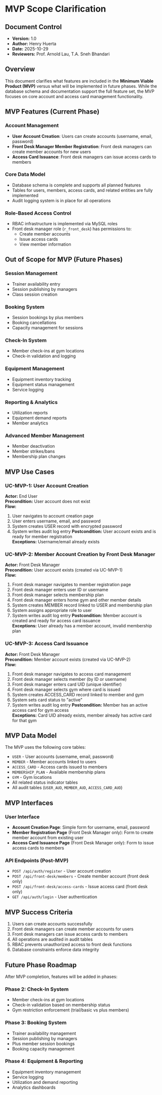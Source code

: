 # MVP Scope Clarification

## Document Control
- **Version:** 1.0
- **Author:** Henry Huerta
- **Date:** 2025-10-29
- **Reviewers:** Prof. Arnold Lau, T.A. Sneh Bhandari

## Overview

This document clarifies what features are included in the **Minimum Viable Product (MVP)** versus what will be implemented in future phases. While the database schema and documentation support the full feature set, the MVP focuses on core account and access card management functionality.

## MVP Features (Current Phase)

### Account Management
- **User Account Creation**: Users can create accounts (username, email, password)
- **Front Desk Manager Member Registration**: Front desk managers can create member accounts for new users
- **Access Card Issuance**: Front desk managers can issue access cards to members

### Core Data Model
- Database schema is complete and supports all planned features
- Tables for users, members, access cards, and related entities are fully implemented
- Audit logging system is in place for all operations

### Role-Based Access Control
- RBAC infrastructure is implemented via MySQL roles
- Front desk manager role (`r_front_desk`) has permissions to:
  - Create member accounts
  - Issue access cards
  - View member information

## Out of Scope for MVP (Future Phases)

### Session Management
- Trainer availability entry
- Session publishing by managers
- Class session creation

### Booking System
- Session bookings by plus members
- Booking cancellations
- Capacity management for sessions

### Check-In System
- Member check-ins at gym locations
- Check-in validation and logging

### Equipment Management
- Equipment inventory tracking
- Equipment status management
- Service logging

### Reporting & Analytics
- Utilization reports
- Equipment demand reports
- Member analytics

### Advanced Member Management
- Member deactivation
- Member strikes/bans
- Membership plan changes

## MVP Use Cases

### UC-MVP-1: User Account Creation
**Actor:** End User  
**Precondition:** User account does not exist  
**Flow:**
1. User navigates to account creation page
2. User enters username, email, and password
3. System creates USER record with encrypted password
4. System writes audit log entry
**Postcondition:** User account exists and is ready for member registration  
**Exceptions:** Username/email already exists

### UC-MVP-2: Member Account Creation by Front Desk Manager
**Actor:** Front Desk Manager  
**Precondition:** User account exists (created via UC-MVP-1)  
**Flow:**
1. Front desk manager navigates to member registration page
2. Front desk manager enters user ID or username
3. Front desk manager selects membership plan
4. Front desk manager enters home gym and other member details
5. System creates MEMBER record linked to USER and membership plan
6. System assigns appropriate role to user
7. System writes audit log entry
**Postcondition:** Member account is created and ready for access card issuance  
**Exceptions:** User already has a member account, invalid membership plan

### UC-MVP-3: Access Card Issuance
**Actor:** Front Desk Manager  
**Precondition:** Member account exists (created via UC-MVP-2)  
**Flow:**
1. Front desk manager navigates to access card management
2. Front desk manager selects member (by ID or username)
3. Front desk manager enters card UID (unique identifier)
4. Front desk manager selects gym where card is issued
5. System creates ACCESS_CARD record linked to member and gym
6. System sets card status to "active"
7. System writes audit log entry
**Postcondition:** Member has an active access card for gym access  
**Exceptions:** Card UID already exists, member already has active card for that gym

## MVP Data Model

The MVP uses the following core tables:
- `USER` - User accounts (username, email, password)
- `MEMBER` - Member accounts linked to users
- `ACCESS_CARD` - Access cards issued to members
- `MEMBERSHIP_PLAN` - Available membership plans
- `GYM` - Gym locations
- All related status indicator tables
- All audit tables (`USER_AUD`, `MEMBER_AUD`, `ACCESS_CARD_AUD`)

## MVP Interfaces

### User Interface
- **Account Creation Page**: Simple form for username, email, password
- **Member Registration Page** (Front Desk Manager only): Form to create member account from existing user
- **Access Card Issuance Page** (Front Desk Manager only): Form to issue access cards to members

### API Endpoints (Post-MVP)
- `POST /api/auth/register` - User account creation
- `POST /api/front-desk/members` - Create member account (front desk only)
- `POST /api/front-desk/access-cards` - Issue access card (front desk only)
- `GET /api/auth/login` - User authentication

## MVP Success Criteria

1. Users can create accounts successfully
2. Front desk managers can create member accounts for users
3. Front desk managers can issue access cards to members
4. All operations are audited in audit tables
5. RBAC prevents unauthorized access to front desk functions
6. Database constraints enforce data integrity

## Future Phase Roadmap

After MVP completion, features will be added in phases:

### Phase 2: Check-In System
- Member check-ins at gym locations
- Check-in validation based on membership status
- Gym restriction enforcement (trial/basic vs plus members)

### Phase 3: Booking System
- Trainer availability management
- Session publishing by managers
- Plus member session bookings
- Booking capacity management

### Phase 4: Equipment & Reporting
- Equipment inventory management
- Service logging
- Utilization and demand reporting
- Analytics dashboards